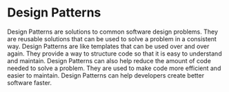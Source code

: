 # Design Patterns

Design Patterns are solutions to common software design problems. They are reusable solutions that can be used to solve a problem in a consistent way. Design Patterns are like templates that can be used over and over again. They provide a way to structure code so that it is easy to understand and maintain. Design Patterns can also help reduce the amount of code needed to solve a problem. They are used to make code more efficient and easier to maintain. Design Patterns can help developers create better software faster.
